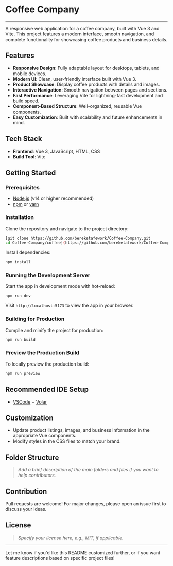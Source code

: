 


# Coffee Company
---
A responsive web application for a coffee company, built with Vue 3 and Vite. This project features a modern interface, smooth navigation, and complete functionality for showcasing coffee products and business details.

## Features

- **Responsive Design**: Fully adaptable layout for desktops, tablets, and mobile devices.
- **Modern UI**: Clean, user-friendly interface built with Vue 3.
- **Product Showcase**: Display coffee products with details and images.
- **Interactive Navigation**: Smooth navigation between pages and sections.
- **Fast Performance**: Leveraging Vite for lightning-fast development and build speed.
- **Component-Based Structure**: Well-organized, reusable Vue components.
- **Easy Customization**: Built with scalability and future enhancements in mind.

## Tech Stack

- **Frontend**: Vue 3, JavaScript, HTML, CSS
- **Build Tool**: Vite

## Getting Started

### Prerequisites

- [Node.js](https://nodejs.org/) (v14 or higher recommended)
- [npm](https://www.npmjs.com/) or [yarn](https://yarnpkg.com/)

### Installation

Clone the repository and navigate to the project directory:

```sh
[git clone https://github.com/bereketafework/Coffee-Company.git
cd Coffee-Company/coffee](https://github.com/bereketafework/Coffee-Company.git)
```

Install dependencies:

```sh
npm install
```

### Running the Development Server

Start the app in development mode with hot-reload:

```sh
npm run dev
```

Visit `http://localhost:5173` to view the app in your browser.

### Building for Production

Compile and minify the project for production:

```sh
npm run build
```

### Preview the Production Build

To locally preview the production build:

```sh
npm run preview
```

## Recommended IDE Setup

- [VSCode](https://code.visualstudio.com/) + [Volar](https://marketplace.visualstudio.com/items?itemName=Vue.volar)

## Customization

- Update product listings, images, and business information in the appropriate Vue components.
- Modify styles in the CSS files to match your brand.

## Folder Structure

> _Add a brief description of the main folders and files if you want to help contributors._

## Contribution

Pull requests are welcome! For major changes, please open an issue first to discuss your ideas.

## License

> _Specify your license here, e.g., MIT, if applicable._

---

Let me know if you'd like this README customized further, or if you want feature descriptions based on specific project files!
